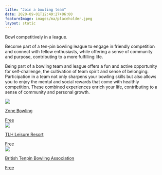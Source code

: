 ```yaml
---
title: "Join a bowling team"
date: 2020-09-01T12:49:27+06:00
featureImage: images/ma/placeholder.jpeg
layout: static
---
```


Bowl competitively in a league.

Become part of a ten-pin bowling league to engage in friendly competition and connect with fellow enthusiasts, while offering a sense of community and purpose, contributing to a more fulfilling life.

Being part of a bowling team and league offers a fun and active opportunity for self-challenge, the cultivation of team spirit and sense of belonging. Participation in a team not only sharpens your bowling skills but also allows you to enjoy the mental and social rewards that come with healthly competition. These combined experiences enrich your life, contributing to a sense of community and personal growth.

<a class="ma-link" href="https://www.zonebowling.com/en-au/alley-chat/league-bowling/why-joining-a-bowling-league-will-make-you-happier"><div class="ma-card ma-card-Community"><div class="ma-icon"><img src ="/images/Icon-check - community - opacity.svg"/></div><div class="ma-name"><p>Zone Bowling</p></div><div class="ma-paid-text"><span>Free</span></div></div></a><a class="ma-link" href="https://www.tlh.co.uk/blog/10-surprising-facts-about-10-pin-bowling/"><div class="ma-card ma-card-Community"><div class="ma-icon"><img src ="/images/Icon-check - community - opacity.svg"/></div><div class="ma-name"><p>TLH Leisure Resort</p></div><div class="ma-paid-text"><span>Free</span></div></div></a><a class="ma-link" href="https://btba.org.uk/find-a-league/"><div class="ma-card ma-card-Community"><div class="ma-icon"><img src ="/images/Icon-check - community - opacity.svg"/></div><div class="ma-name"><p>British Tenpin Bowling Association</p></div><div class="ma-paid-text"><span>Free</span></div></div></a>  

<br/><br/>






